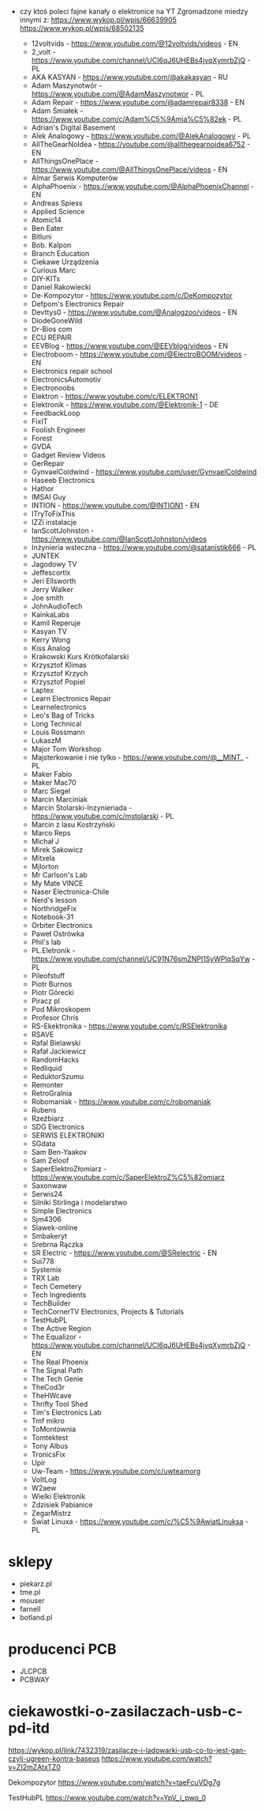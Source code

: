 - czy ktoś poleci fajne kanały o elektronice na YT
Zgromadzone miedzy innymi z:
  https://www.wykop.pl/wpis/66639905
  https://www.wykop.pl/wpis/68502135

  - 12voltvids - https://www.youtube.com/@12voltvids/videos - EN
  - 2_volt - https://www.youtube.com/channel/UCI6qJ6UHEBs4jvqXymrbZjQ - PL
  - AKA KASYAN - https://www.youtube.com/@akakasyan - RU
  - Adam Maszynotwór - https://www.youtube.com/@AdamMaszynotwor - PL
  - Adam Repair - https://www.youtube.com/@adamrepair8338 - EN
  - Adam Śmiałek - https://www.youtube.com/c/Adam%C5%9Amia%C5%82ek - PL
  - Adrian's Digital Basement
  - Alek Analogowy - https://www.youtube.com/@AlekAnalogowy - PL
  - AllTheGearNoIdea - https://youtube.com/@allthegearnoidea6752 - EN
  - AllThingsOnePlace - https://www.youtube.com/@AllThingsOnePlace/videos - EN
  - Almar Serwis Komputerów
  - AlphaPhoenix - https://www.youtube.com/@AlphaPhoenixChannel - EN
  - Andreas Spiess
  - Applied Science
  - Atomic14
  - Ben Eater
  - Bitluni
  - Bob. Kalpon
  - Branch Education
  - Ciekawe Urządzenia
  - Curious Marc
  - DIY-KITs
  - Daniel Rakowiecki
  - De-Kompozytor - https://www.youtube.com/c/DeKompozytor
  - Defpom's Electronics Repair
  - Devttys0 - https://www.youtube.com/@Analogzoo/videos - EN
  - DiodeGoneWild
  - Dr-Bios com
  - ECU REPAIR
  - EEVBlog - https://www.youtube.com/@EEVblog/videos - EN
  - Electroboom - https://www.youtube.com/@ElectroBOOM/videos - EN
  - Electronics repair school
  - ElectronicsAutomotiv
  - Electronoobs
  - Elektron - https://www.youtube.com/c/ELEKTRON1
  - Elektronik - https://www.youtube.com/@Elektronik-1 - DE
  - FeedbackLoop
  - FixIT
  - Foolish Engineer
  - Forest
  - GVDA
  - Gadget Review Videos
  - GerRepair
  - GynvaelColdwind - https://www.youtube.com/user/GynvaelColdwind
  - Haseeb Electronics
  - Hathor
  - IMSAI Guy
  - INTION - https://www.youtube.com/@INTION1 - EN
  - ITryToFixThis
  - IZZi instalacje
  - IanScottJohnston - https://www.youtube.com/@IanScottJohnston/videos
  - Inżynieria wsteczna - https://www.youtube.com/@satanistik666 - PL
  - JUNTEK
  - Jagodowy TV
  - Jeffescortlx
  - Jeri Ellsworth
  - Jerry Walker
  - Joe smith
  - JohnAudioTech
  - KainkaLabs
  - Kamil Reperuje
  - Kasyan TV
  - Kerry Wong
  - Kiss Analog
  - Krakowski Kurs Krótkofalarski
  - Krzysztof Klimas
  - Krzysztof Krzych
  - Krzysztof Popiel
  - Laptex
  - Learn Electronics Repair
  - Learnelectronics
  - Leo's Bag of Tricks
  - Long Technical
  - Louis Rossmann
  - LukaszM
  - Major Tom Workshop
  - Majsterkowanie i nie tylko - https://www.youtube.com/@__MINT_ - PL
  - Maker Fabio
  - Maker Mac70
  - Marc Siegel
  - Marcin Marciniak
  - Marcin Stolarski-Inzynieriada - https://www.youtube.com/c/mstolarski - PL
  - Marcin z lasu Kostrzyński
  - Marco Reps
  - Michał J
  - Mirek Sakowicz
  - Mitxela
  - Mjlorton
  - Mr Carlson's Lab
  - My Mate VINCE
  - Naser Electronica-Chile
  - Nerd's lesson
  - NorthridgeFix
  - Notebook-31
  - Orbiter Electronics
  - Paweł Ostrówka
  - Phil's lab
  - PL.Eletronik - https://www.youtube.com/channel/UC91N76smZNPl1SyWPlqSqYw - PL
  - Pileofstuff
  - Piotr Burnos
  - Piotr Górecki
  - Piracz pl
  - Pod Mikroskopem
  - Profesor Chris
  - RS-Ekektronika - https://www.youtube.com/c/RSElektronika
  - RSAVE
  - Rafal Bielawski
  - Rafał Jackiewicz
  - RandomHacks
  - Redliquid
  - ReduktorSzumu
  - Remonter
  - RetroGralnia
  - Robomaniak - https://www.youtube.com/c/robomaniak
  - Rubens
  - Rzeźbiarz
  - SDG Electronics
  - SERWIS ELEKTRONIKI
  - SGdata
  - Sam Ben-Yaakov
  - Sam Zeloof
  - SaperElektroZłomiarz - https://www.youtube.com/c/SaperElektroZ%C5%82omiarz
  - Saxonwaw
  - Serwis24
  - Silniki Stirlinga i modelarstwo
  - Simple Electronics
  - Sjm4306
  - Slawek-online
  - Smbakeryt
  - Srebrna Rączka
  - SR Electric - https://www.youtube.com/@SRelectric - EN
  - Sui778
  - Systemix
  - TRX Lab
  - Tech Cemetery
  - Tech Ingredients
  - TechBuilder
  - TechCornerTV Electronics, Projects &amp; Tutorials
  - TestHubPL
  - The Active Region
  - The Equalizor - https://www.youtube.com/channel/UCI6qJ6UHEBs4jvqXymrbZjQ - EN
  - The Real Phoenix
  - The Signal Path
  - The Tech Genie
  - TheCod3r
  - TheHWcave
  - Thrifty Tool Shed
  - Tim's Electronics Lab
  - Tmf mikro
  - ToMontownia
  - Tomtektest
  - Tony Albus
  - TronicsFix
  - Upir
  - Uw-Team - https://www.youtube.com/c/uwteamorg
  - VoltLog
  - W2aew
  - Wielki Elektronik
  - Zdzisiek Pabianice
  - ZegarMistrz
  - Świat Linuxa - https://www.youtube.com/c/%C5%9AwiatLinuksa - PL


# sklepy

- piekarz.pl
- tme.pl
- mouser
- farnell
- botland.pl

# producenci PCB

- JLCPCB
- PCBWAY

# ciekawostki-o-zasilaczach-usb-c-pd-itd

https://wykop.pl/link/7432319/zasilacze-i-ladowarki-usb-co-to-jest-gan-czyli-ugreen-kontra-baseus
https://www.youtube.com/watch?v=ZI2mZAtxTZ0

Dekompozytor
https://www.youtube.com/watch?v=taeFcuVDg7g

TestHubPL
https://www.youtube.com/watch?v=YpV_j_pwo_0
